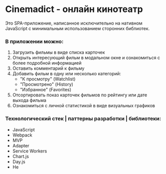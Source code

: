 # Cinemadict - онлайн кинотеатр
<p>Это SPA-приложение, написанное исключительно на нативном JavaScript с минимальным использованием сторонних библиотек.</p>

<h3>В приложении можно:</h3>
<ol>
  <li>Загрузить фильмы в виде списка карточек</li>
  <li>Открыть интересующий фильм в модальном окне и ознакомиться с более подробной информацией</li>
  <li>Оставить комментарий к фильму</li>
  <li>Добавить фильм в одну или несколько категорий:
    <ul>
      <li>"К просмотру" (Watchlist)</li>
      <li>"Просмотрено" (History)</li>
      <li>"Избранное" (Favorites)</li>
    </ul>
  </li>
  <li>Отсортировать показ карточек фильмов по рейтингу или дате выхода фильма</li>
  <li>Ознакомиться с личной статистикой в виде визуальных графиков</li>
</ol>

<h3>Технологический стек | паттерны разработки | библиотеки:</h3>
<ul>
  <li>JavaScript</li>
  <li>Webpack</li>
  <li>MVP</li>
  <li>Adapter</li>
  <li>Service Workers</li>
  <li>Chart.js</li>
  <li>Day.js</li>
  <li>He</li>
</ul>

